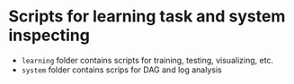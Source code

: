 Scripts for learning task and system inspecting
===============================================

* `learning` folder contains scripts for training, testing, visualizing, etc.
* `system` folder contains scrips for DAG and log analysis
